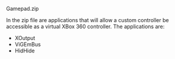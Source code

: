 Gamepad.zip

In the zip file are applications that will allow a custom controller be accessible as a virtual XBox 360 controller.
The applications are:
- XOutput
- ViGEmBus
- HidHide


